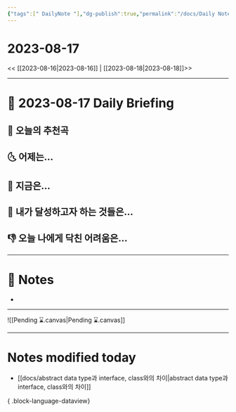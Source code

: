 ```yaml
---
{"tags":[" DailyNote "],"dg-publish":true,"permalink":"/docs/Daily Notes/2023-08-17/","dgPassFrontmatter":true}
---
```



# 2023-08-17

<< [[2023-08-16\|2023-08-16]] | [[2023-08-18\|2023-08-18]]>>

---
# 📅 2023-08-17 Daily Briefing

## 🎵 오늘의 추천곡


## 🌜 어제는...


## 🙌 지금은...


## 🚀 내가 달성하고자 하는 것들은...


## 👎 오늘 나에게 닥친 어려움은...


---

# 📝 Notes

- 

___

![[Pending ⌛.canvas\|Pending ⌛.canvas]]

---
# Notes modified today

- [[docs/abstract data type과 interface, class와의 차이\|abstract data type과 interface, class와의 차이]]

{ .block-language-dataview}
